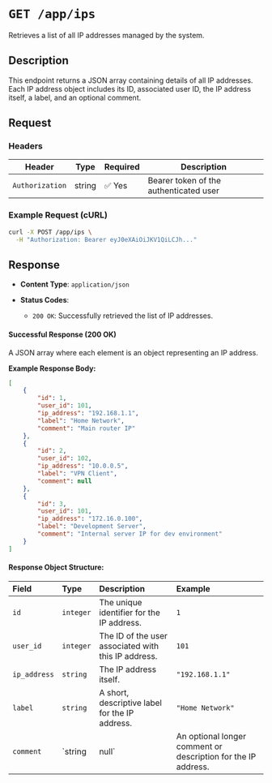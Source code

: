 # `GET /app/ips`

Retrieves a list of all IP addresses managed by the system.

## Description

This endpoint returns a JSON array containing details of all IP addresses. Each IP address object includes its ID,
associated user ID, the IP address itself, a label, and an optional comment.

## Request

### Headers

| Header          | Type   | Required | Description                            |
|-----------------|--------|----------|----------------------------------------|
| `Authorization` | string | ✅ Yes    | Bearer token of the authenticated user |

### Example Request (cURL)

```bash
curl -X POST /app/ips \
  -H "Authorization: Bearer eyJ0eXAiOiJKV1QiLCJh..."
```

## Response

* **Content Type**: `application/json`

* **Status Codes**:

    * `200 OK`: Successfully retrieved the list of IP addresses.

#### Successful Response (200 OK)

A JSON array where each element is an object representing an IP address.

**Example Response Body:**

```json
[
    {
        "id": 1,
        "user_id": 101,
        "ip_address": "192.168.1.1",
        "label": "Home Network",
        "comment": "Main router IP"
    },
    {
        "id": 2,
        "user_id": 102,
        "ip_address": "10.0.0.5",
        "label": "VPN Client",
        "comment": null
    },
    {
        "id": 3,
        "user_id": 101,
        "ip_address": "172.16.0.100",
        "label": "Development Server",
        "comment": "Internal server IP for dev environment"
    }
]
```

#### Response Object Structure:

| Field        | Type      | Description                                         | Example                                                       |
|:-------------|:----------|:----------------------------------------------------|:--------------------------------------------------------------|
| `id`         | `integer` | The unique identifier for the IP address.           | `1`                                                           |
| `user_id`    | `integer` | The ID of the user associated with this IP address. | `101`                                                         |
| `ip_address` | `string`  | The IP address itself.                              | `"192.168.1.1"`                                               |
| `label`      | `string`  | A short, descriptive label for the IP address.      | `"Home Network"`                                              |
| `comment`    | `string   | null`                                               | An optional longer comment or description for the IP address. | `"Main router IP"` |
